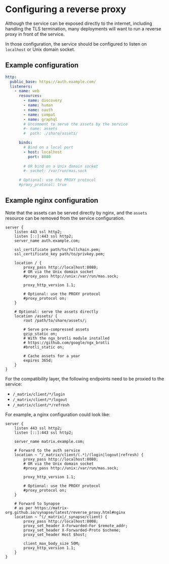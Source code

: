 # Configuring a reverse proxy

Although the service can be exposed directly to the internet, including handling the TLS termination, many deployments will want to run a reverse proxy in front of the service.

In those configuration, the service should be configured to listen on `localhost` or Unix domain socket.

## Example configuration

```yaml
http:
  public_base: https://auth.example.com/
  listeners:
    - name: web
      resources:
        - name: discovery
        - name: human
        - name: oauth
        - name: compat
        - name: graphql
        # Uncomment to serve the assets by the service
        #- name: assets
        #  path: ./share/assets/

      binds:
        # Bind on a local port
        - host: localhost
          port: 8080
          
        # OR bind on a Unix domain socket
        #- socket: /var/run/mas.sock

      # Optional: use the PROXY protocol
      #proxy_protocol: true
```

## Example nginx configuration

Note that the assets can be served directly by nginx, and the `assets` resource can be removed from the service configuration.

```nginx
server {
    listen 443 ssl http2;
    listen [::]:443 ssl http2;
    server_name auth.example.com;

    ssl_certificate path/to/fullchain.pem;
    ssl_certificate_key path/to/privkey.pem;

    location / {
        proxy_pass http://localhost:8080;
        # OR via the Unix domain socket
        #proxy_pass http://unix:/var/run/mas.sock;
        
        proxy_http_version 1.1;

        # Optional: use the PROXY protocol
        #proxy_protocol on;
    }
    
    # Optional: serve the assets directly
    location /assets/ {
        root /path/to/share/assets/;
        
        # Serve pre-compressed assets
        gzip_static on;
        # With the ngx_brotli module installed
        # https://github.com/google/ngx_brotli
        #brotli_static on;
        
        # Cache assets for a year
        expires 365d;
    }
}
```

For the compatibility layer, the following endpoints need to be proxied to the service:

 - `/_matrix/client/*/login`
 - `/_matrix/client/*/logout`
 - `/_matrix/client/*/refresh`

For example, a nginx configuration could look like:

```nginx
server {
    listen 443 ssl http2;
    listen [::]:443 ssl http2;

    server_name matrix.example.com;
    
    # Forward to the auth service
    location ~ ^/_matrix/client/(.*)/(login|logout|refresh) {
        proxy_pass http://localhost:8080;
        # OR via the Unix domain socket
        #proxy_pass http://unix:/var/run/mas.sock;
        
        proxy_http_version 1.1;

        # Optional: use the PROXY protocol
        #proxy_protocol on;
    }

    # Forward to Synapse
    # as per https://matrix-org.github.io/synapse/latest/reverse_proxy.html#nginx
    location ~ ^(/_matrix|/_synapse/client) {
        proxy_pass http://localhost:8008;
        proxy_set_header X-Forwarded-For $remote_addr;
        proxy_set_header X-Forwarded-Proto $scheme;
        proxy_set_header Host $host;

        client_max_body_size 50M;
        proxy_http_version 1.1;
    }
}
```